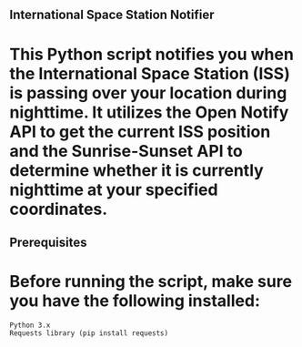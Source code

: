 ## International Space Station Notifier

 # This Python script notifies you when the International Space Station (ISS) is passing over your location during nighttime. It utilizes the Open Notify API to get the current ISS position and the Sunrise-Sunset API to determine whether it is currently nighttime at your specified coordinates.

## Prerequisites

  # Before running the script, make sure you have the following installed:
    Python 3.x
    Requests library (pip install requests)
